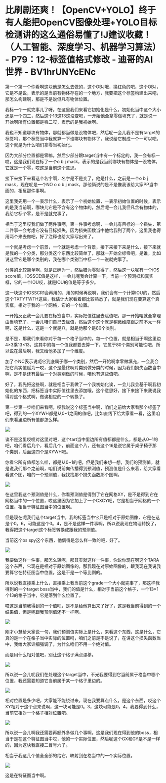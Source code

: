 # 比刷剧还爽！【OpenCV+YOLO】终于有人能把OpenCV图像处理+YOLO目标检测讲的这么通俗易懂了!J建议收藏！（人工智能、深度学习、机器学习算法） - P79：12-标签值格式修改 - 迪哥的AI世界 - BV1hrUNYcENc

第一个第一个你看啊这块他是怎么去做的，这个OBJ哦，换红色的吧，这个OBJ，它是不是说，表示的是当前有物体存在的一个地方，我要把这个标签构建出来吧，那怎么构建啊，那是不是说但凡有物体位置。

我标一个一就完事儿了呀，在这里我们来看它初始化是什么，初始化当中这个大小还是一个四三，然后这个13这13这没变吧，一开始他全拿零做填充了，就是说一开始啊所有位置都是零二哎，表示的是我初始啊。

我也不知道哪块有物体，那就都当做是没物体吧，然后呢一会儿我不是有target的标签吗，那个标签当中我就算一下谁哪块有物体了，我说给它制成一个一可以吧，这个就是为什么咱们拿零当初始化。

因为大部分位置都是零嘛，然后少部分跟target当中有一个标定的，我一会有标一哎，这是我们现在标了一个o b j mask，表示的是我当前哪块有物体是一没物体，它就是一个零，哎这是当前这个意思。

接下来接下来看这个名字啊，名字是不是变了，他是什么，之前是一个o b j mask，现在呢是一个NO o o b j mask，那他俩说的是不是像我该给大家PP当中画的，相反那件事啊。

这里我先用一个一表示什么，表示了一个初始位置，一表示初始位置的时候，表示的是我当前啊，哪块儿它是不含有这个物体的，然后呢一会儿我但凡含有物体的，我给它标个零，是不是就完事了。

相当于这里哎我们做了两件事啊，第一件事考虑啊，一会儿有目标的一个损失，第二件事一会考虑它没有目标损失，因为损失函数当中他给我列了两个，这里我也得用两个来去做吧，好了注释也给大家写出来了。

一个就是考虑一个前景，一个就是考虑一个背景，接下来接下来是什么，接下来就是我的一个分类，那分类这个东西比较简单了，那就一开始全标零吧，是谁，比如说这里它是哪个类别的，我在哪个类别当中标一个一说就完事了。

分类的比较简单啊，就是正确为一，然后错为零就得了，然后这一块呢有一个iOS score值，IOSSCE值是这样，一会儿呢我会计算一下，当前一个预测框和真实框，它的一个IOU哎，就是IOU的值是等于多少。

这一块这个IOSSCR1会再用的，用的时候再说啊，我们会有一个计算IOU的，然后这个TXTYTWTH这些，我估计大家看着都比较熟悉了，就是我们现在要算这个真实框，相对于我的一个网格，它的一个位置。

一开始反正我一会儿要在标签当中，实际把值往里去赋值吧，那一开始咱就全拿理由当填充了，一会儿咱们自己去赋值，然后这个这个就是稍微维度跟之前不太一样啊，这是什么，这是一个就是八，就是他那个是80个类别。

是不是，那我们来看你对于每一个格子当中的，每一个位置，就是相当于啊这里边4×3乘13×13，这其中的每一个值我都要去算一下，它属于80个类别可能性吧，所以说在最后啊，我又给他多加了一个维度。

加了个NC表示说呃它到底属于哪一个类别，然后一开始啊拿零做填充，一会我会把它真实值赋为一哎，这个是最终啊对类别做分类的时候，因为我们损失函数当中啊，是不是还有最后一个对类别做的时候，咱也有这些值吧。

好了，我先把这些啊，就是相当于我做了一个我初始化诶，一会儿我会基于啊我初始化的东西，把标签当中实际值往里去添加哦，这个意思好，接下来接下来我说我得对这个格式啊，做诶相应的一个转换了。

第一步第一步咱们来看啊，哎我说这个标签当中啊，咱们之前给大家看那个标签了吧，得到的一个XYWH都是从0~1之间的值吧，比如直线下给大家看一看，这里咱们来看里边所有值都怎么样。



![](img/b16ff2c519ba9ca86e18077a17d7d7fe_1.png)

诶不是这里哎哎对这里对吧，这个tart当中里边所有值都都是什么，都是从0~1的吧，咱们看后几个，看后几个，前面这个八，还有这个16是说它属于桌子椅子那个类别，后面这四个是XYWH吧。

你看它所有值都怎么样，都是从0~1的吧，但是我们来想一想，我们的预测值，就是说我们那个之前啊，咱们说前向传播得到预测值，预测值是什么来着，给大家看看这个图，咱的一个预测值，我找找那个损失函数那个图啊。



![](img/b16ff2c519ba9ca86e18077a17d7d7fe_3.png)

在这里我这个预测值是什么，你看预测值是得到了它在网格XY，是不是得到它在网格当中的一个位置，哎这里因为它加上了一个CXCY吧，它是相当于网格的一个位置，相当于特征图当中的位置啊。

但是现在呢我们这个target当中，我的标签当中它只是相对于原始图像，它是在这是个0。6，可能这是个0。4，是不是这样一件事啊，所以说我现在物理转换了，我得把这个target这个标签转换成跟我的预测值。

当前这个bs spy这个东西，他俩得是怎么样一致的吧，好了。

![](img/b16ff2c519ba9ca86e18077a17d7d7fe_5.png)

我要做这样一件事，那怎么转呢，那其实就这样一件事，你说你现在啊这个TARA这个东西，它现在是相对于原始图像的，那我现在对原始图像的，跟我现在我说我要算它在特征图当中位置，这是不是一个等比例的。

所以说我直接乘上什么，直接乘上我当前这个grade一个大小就完事了，那这样我得到的一个target boss当中，我们的值是什么，相对于当前这个格子，一个13×1个13的格子当中，它是落到什么位置了。

哎这是当前我得到的一个值吧，是不是给他算出来了好了，这是我当前得到的一个结果值，但是呢跟我预测值还不一样啊。



![](img/b16ff2c519ba9ca86e18077a17d7d7fe_7.png)

刚才小慧给大家说一句，我们预测值实际上是什么，来看这个东西，这是什么，它真的是一个在格子当中实际的位置吗，咱们之前是不是说了，在讲这个损失函数当中，我给大家详细强调了，为什么咱们不用一个绝对值。

而是用什么相对值吧，别让这个格子满点漂移。

![](img/b16ff2c519ba9ca86e18077a17d7d7fe_9.png)

所以说一会儿呢我们在处理这个target当中，不光我要得到它当前属于格当中哪个位置，我还需要知道它当前属于某一个格子里边的。



![](img/b16ff2c519ba9ca86e18077a17d7d7fe_11.png)

相对位置是多少吧，大家能不能绕过来，现在我要算点什么，是这个东西，哎这个XY相对于这个点来说啊，这一块可能是0。3，这块可能是0。4，我要得到什么，当前它相对一个格子相对位置吧。



![](img/b16ff2c519ba9ca86e18077a17d7d7fe_13.png)

所以说一会儿啊我还需要再额外多做几个事啊，这是我们现在得到他的boss，相当于是在这个特征图当中哎，他的一个实际位置，然后呢这个GX和GY是不是一样的，因为这块我直接二冒号六了。

相当于我这几个值全全部的给它，映射到在格当中的一个实际位置。

![](img/b16ff2c519ba9ca86e18077a17d7d7fe_15.png)

这是在特征图当中啊。